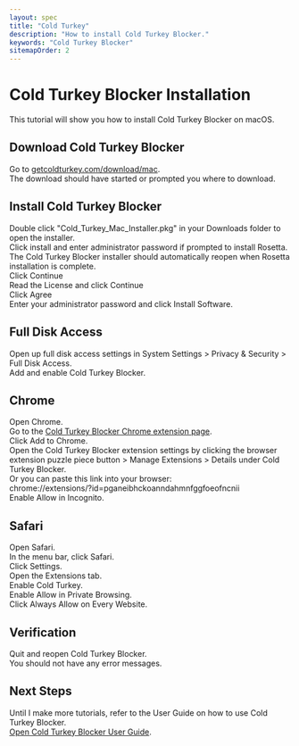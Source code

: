 ```yaml
---
layout: spec
title: "Cold Turkey"
description: "How to install Cold Turkey Blocker."
keywords: "Cold Turkey Blocker"
sitemapOrder: 2
---
```


<link rel="stylesheet" type="text/css" href="../assets/css/spec.css">

# Cold Turkey Blocker Installation
This tutorial will show you how to install Cold Turkey Blocker on macOS.
## Download Cold Turkey Blocker
Go to <a href="https://www.getcoldturkey.com/download/mac" target="_blank">getcoldturkey.com/download/mac</a>.  
<img class="page" src="/assets/images/cold-turkey/installation/1.png" alt="" loading="lazy">  
The download should have started or prompted you where to download.
## Install Cold Turkey Blocker
Double click "Cold_Turkey_Mac_Installer.pkg" in your Downloads folder to open the installer.   
Click install and enter administrator password if prompted to install Rosetta.  
The Cold Turkey Blocker installer should automatically reopen when Rosetta installation is complete.   
<img class="installer" src="/assets/images/cold-turkey/installation/2.png" alt="" loading="lazy">  
Click Continue  
<img class="installer" src="/assets/images/cold-turkey/installation/3.png" alt="" loading="lazy">  
Read the License and click Continue  
<img class="installer" src="/assets/images/cold-turkey/installation/4.png" alt="" loading="lazy">  
Click Agree    
<img class="password" src="/assets/images/cold-turkey/installation/6.png" alt="" loading="lazy">  
Enter your administrator password and click Install Software.
## Full Disk Access
Open up full disk access settings in System Settings > Privacy & Security > Full Disk Access.
<img class="settings" src="/assets/images/cold-turkey/installation/7.png" alt="" loading="lazy">  
Add and enable Cold Turkey Blocker.
## Chrome 
Open Chrome.  
Go to the <a href="https://chromewebstore.google.com/detail/cold-turkey-blocker/pganeibhckoanndahmnfggfoeofncnii" target="_blank">Cold Turkey Blocker Chrome extension page</a>.    
<img class="page" src="/assets/images/cold-turkey/installation/8.png" alt="" loading="lazy">  
Click Add to Chrome.  
Open the Cold Turkey Blocker extension settings by clicking the browser extension puzzle piece button > Manage Extensions > Details under Cold Turkey Blocker.  
Or you can paste this link into your browser:  
chrome://extensions/?id=pganeibhckoanndahmnfggfoeofncnii   
<img class="page" src="/assets/images/cold-turkey/installation/9.png" alt="" loading="lazy">  
Enable Allow in Incognito.  
## Safari
Open Safari.  
<img  src="/assets/images/cold-turkey/installation/10.png" alt="" loading="lazy">  
In the menu bar, click Safari.  
<img class="popup" src="/assets/images/cold-turkey/installation/11.png" alt="" loading="lazy">  
Click Settings.  
<img class="page" src="/assets/images/cold-turkey/installation/12.png" alt="" loading="lazy">  
Open the Extensions tab.  
Enable Cold Turkey.  
Enable Allow in Private Browsing.    
Click Always Allow on Every Website.  
## Verification
Quit and reopen Cold Turkey Blocker.  
You should not have any error messages.  
## Next Steps
Until I make more tutorials, refer to the User Guide on how to use Cold Turkey Blocker.  
<a href="https://getcoldturkey.com/support/user-guide/" target="_blank">Open Cold Turkey Blocker User Guide</a>.
